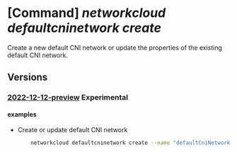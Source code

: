 # [Command] _networkcloud defaultcninetwork create_

Create a new default CNI network or update the properties of the existing default CNI network.

## Versions

### [2022-12-12-preview](/Resources/mgmt-plane/L3N1YnNjcmlwdGlvbnMve30vcmVzb3VyY2Vncm91cHMve30vcHJvdmlkZXJzL21pY3Jvc29mdC5uZXR3b3JrY2xvdWQvZGVmYXVsdGNuaW5ldHdvcmtzL3t9/2022-12-12-preview.xml) **Experimental**

<!-- mgmt-plane /subscriptions/{}/resourcegroups/{}/providers/microsoft.networkcloud/defaultcninetworks/{} 2022-12-12-preview -->

#### examples

- Create or update default CNI network
    ```bash
        networkcloud defaultcninetwork create --name "defaultCniNetworkName" --extended-location name="/subscriptions/subscriptionId/resourceGroups/resourceGroupName/providers/Microsoft.ExtendedLocation/customLocations/clusterExtendedLocationName" type="CustomLocation" --location "location" --cni-bgp-configuration '{"bgp-peers":[{"as-number":"64497","peer-ip":"203.0.113.254"}],"communityAdvertisements":[{"communities":["64512","100"],"subnet-prefix":"192.0.2.0/27"}],"service-external-prefixes":["192.0.2.0/28"],"service-load-balancer-prefixes":["192.0.2.16/28"]}' --ip-allocation-type "DualStack" --ipv4-connected-prefix "203.0.113.0/24" --ipv6-connected-prefix "2001:db8:0:3::/64" --l3-isolation-domain-id "/subscriptions/subscriptionId/resourceGroups/resourceGroupName/providers/Microsoft.ManagedNetworkFabric/l3IsolationDomains/l3IsolationDomainName" --vlan 12 --tags key1="myvalue1" key2="myvalue2" --resource-group "resourceGroupName"
    ```
